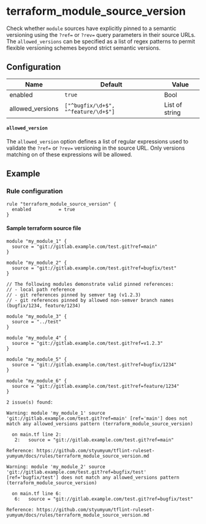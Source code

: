 # terraform_module_source_version

Check whether `module` sources have explicitly pinned to a semantic versioning using the `?ref=` or `?rev=` query parameters in their source URLs. The `allowed_versions` can be specified as a list of regex patterns to permit flexible versioning schemes beyond strict semantic versions.

## Configuration

| Name             | Default                             | Value          |
| ---------------- | ----------------------------------- | -------------- |
| enabled          | `true`                              | Bool           |
| allowed_versions | `["^bugfix/\d+$", "^feature/\d+$"]` | List of string |

#### `allowed_version`

The `allowed_version` option defines a list of regular expressions used to validate the `?ref=` or `?rev=` versioning in the source URL. Only versions matching on of these expressions will be allowed.

## Example

### Rule configuration

```hcl
rule "terraform_module_source_version" {
  enabled          = true
}
```

#### Sample terraform source file

```hcl
module "my_module_1" {
  source = "git://gitlab.example.com/test.git?ref=main"
}

module "my_module_2" {
  source = "git://gitlab.example.com/test.git?ref=bugfix/test"
}

// The following modules demonstrate valid pinned references:
// - local path reference
// - git references pinned by semver tag (v1.2.3)
// - git references pinned by allowed non-semver branch names (bugfix/1234, feature/1234)

module "my_module_3" {
  source = "../test"
}

module "my_module_4" {
  source = "git://gitlab.example.com/test.git?ref=v1.2.3"
}

module "my_module_5" {
  source = "git://gitlab.example.com/test.git?ref=bugfix/1234"
}

module "my_module_6" {
  source = "git://gitlab.example.com/test.git?ref=feature/1234"
}
```

```
2 issue(s) found:

Warning: module 'my_module_1' source 'git://gitlab.example.com/test.git?ref=main' [ref='main'] does not match any allowed_versions pattern (terraform_module_source_version)

  on main.tf line 2:
   2:   source = "git://gitlab.example.com/test.git?ref=main"

Reference: https://github.com/styumyum/tflint-ruleset-yumyum/docs/rules/terraform_module_source_version.md

Warning: module 'my_module_2' source 'git://gitlab.example.com/test.git?ref=bugfix/test' [ref='bugfix/test'] does not match any allowed_versions pattern (terraform_module_source_version)

  on main.tf line 6:
   6:   source = "git://gitlab.example.com/test.git?ref=bugfix/test"

Reference: https://github.com/styumyum/tflint-ruleset-yumyum/docs/rules/terraform_module_source_version.md
```
